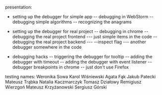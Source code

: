 presentation:
- setting up the debugger for simple app
-- debugging in WebStorm
-- debugging simple algorithms
-- recognizing the anagrams

- setting up the debugger for real project
-- debugging in chrome
-- debugging the real project frontend
--- just simple items in the code
-- debugging the real project backend
--- --inspect flag
--- another debugger somewhere in the code

- debugging hacks
-- triggering the debugger for tooltip
-- adding the debugger with timeout
-- adding the debugger with event listener
-- debugger breakpoints in chrome
-- just don't use Firefox




testing names:
Weronika Sowa
Karol Wiśniewski
Agata Fąk
Jakub Patecki
Mateusz Trąbka
Natalia Kaczmarczyk
Tomasz Działowy
Remigiusz Wierzgoń
Mateusz Krzyżanowski
Sergiusz Górski
